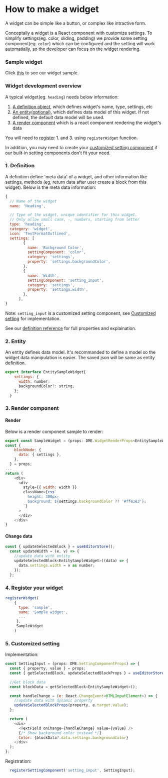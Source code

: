 How to make a widget
======

A widget can be simple like a button, or complex like intractive form. 

Conceptally a widget is a React component with customize settings. To simplify settings(eg. color, sliding, padding) we provide some setting component(eg. `color`) which can be configured and the setting will work automatially, so the developer can focus on the widget rendering.

### Sample widget
Click [this](https://github.com/dmeditor/dmeditor/tree/main/samples/dev/SampleWidget) to see our widget sample.

### Widget development overview

A typical widget(eg. `heading`) needs below information:

1. [A definition object](#1-definition), which defines widget's name, type, settings, etc
2. [An entity(optional)](#2-entity), which defines data model of this widget. If not defined, the default data model will be used.
3. [A render component](#3-render-component) which is a react component rendering the widget's data

You will need to [register](#4-register-your-widget) 1. and 3. using `registerWidget` function.

In addition, you may need to create your [customized setting component](#5-customized-setting) if our built-in setting components don't fit your need.


### 1. Definition
A definition define 'meta data' of a widget, and other information like settings, methods (eg, return data after user create a block from this widget). Below is the meta data information:
```javascript
{
  // Name of the widget
  name: 'Heading',

  // Type of the widget, unique identifier for this widget.
  // Only allow small case, -, numbers, starting from letter
  type: 'heading', 
  category: 'widget',
  icon: 'TextFormatOutlined',
  settings: [
        {
          name: 'Background Color',
          settingComponent: 'color',
          category: 'settings',
          property: 'settings.backgroundColor',
        },
        {
          name: 'Width',
          settingComponent: 'setting_input',
          category: 'settings',
          property: 'settings.width',
        },
      ],
}
```
Note:  `setting_input` is a customized setting component, see [Customized setting](#4-customized-setting) for implementation.

See our [definition reference](../reference/widget.md) for full properties and explaination.


### 2. Entity
An entity defines data model. It's recommanded to define a model so the widget data manipulation is easier. The saved json will be same as entity definition.
```javascript
export interface EntitySampleWidget{
    settings: {
      width: number;
      backgroundColor?: string;
    };
  }
```

### 3. Render component

#### Render 
Below is a render component sample to render:
```javascript
export const SampleWidget = (props: DME.WidgetRenderProps<EntitySampleWidget>) => {
const {
    blockNode: {
      data: { settings },
    },
  } = props;
...
return (
    <div>    
      <div
        style={{ width: width }}
        className={css`
          height: 300px;
          background: ${settings.backgroundColor ?? '#ffe3e3'};
        `}
      >
      </div>
    </div>
}
```

#### Change data
```javascript
const { updateSelectedBlock } = useEditorStore();
  const updateWidth = (e, v) => {
    //update data with entity
    updateSelectedBlock<EntitySampleWidget>((data) => {
      data.settings.width = v as number;
    });
  };
```

### 4. Register your widget
```javascript
registerWidget(
    {
      type: 'sample',
      name: 'Sample widget',
      ...
     },
     SampleWidget
    )
```

### 5. Customized setting
Implementation:
```javascript
const SettingInput = (props: DME.SettingComponentProps) => {
  const { property, value } = props;
  const { getSelectedBlock, updateSelectedBlockProps } = useEditorStore();

  //Get block data
  const blockData = getSelectedBlock<EntitySampleWidget>();

  const handleChange = (e: React.ChangeEvent<HTMLInputElement>) => {
    //update data with dynamic property
    updateSelectedBlockProps(property, e.target.value);
  };

  return (
    <div>
      <TextField onChange={handleChange} value={value} />
      {/* Show background color instead */}
      Color: {blockData?.data.settings.backgroundColor}
    </div>
  );
};
```

Registration:
```javascript
  registerSettingComponent('setting_input', SettingInput);
```
